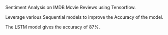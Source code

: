 Sentiment Analysis on IMDB Movie Reviews using Tensorflow.

Leverage various Sequential models to improve the Accuracy of the model.

The LSTM model gives the accuracy of 87%.

